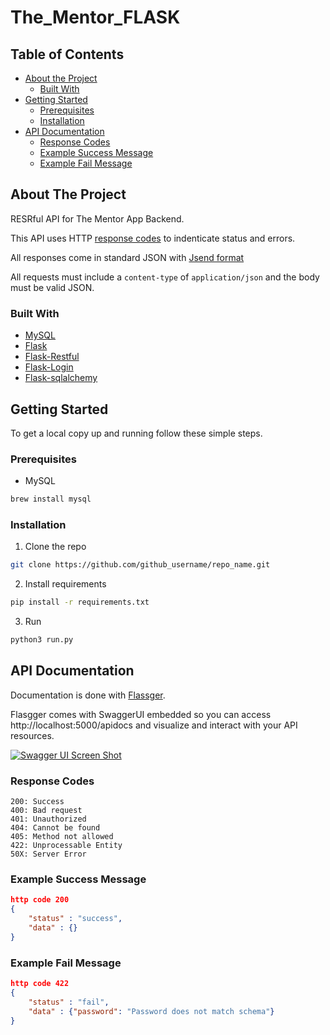 # The_Mentor_FLASK

<!-- TABLE OF CONTENTS -->
## Table of Contents

* [About the Project](#about-the-project)
  * [Built With](#built-with)
* [Getting Started](#getting-started)
  * [Prerequisites](#prerequisites)
  * [Installation](#installation)
* [API Documentation](#api-doc)
  * [Response Codes](#response-codes)
  * [Example Success Message](#example-success-message)
  * [Example Fail Message](#example-fail-message)



<!-- ABOUT THE PROJECT -->
## About The Project
RESRful API for The Mentor App Backend.

This API uses HTTP [response codes](https://en.wikipedia.org/wiki/List_of_HTTP_status_codes) to indenticate status and errors. 

All responses come in standard JSON with [Jsend format](https://github.com/omniti-labs/jsend)

All requests must include a `content-type` of `application/json` and the body must be valid JSON.

### Built With
* [MySQL](https://www.mysql.com)
* [Flask](https://flask.palletsprojects.com/en/1.1.x/)
* [Flask-Restful](https://flask-restful.readthedocs.io/en/latest/)
* [Flask-Login](https://flask-login.readthedocs.io/en/latest/)
* [Flask-sqlalchemy](https://flask-sqlalchemy.palletsprojects.com/en/2.x/)


<!-- GETTING STARTED -->
## Getting Started

To get a local copy up and running follow these simple steps.

### Prerequisites

* MySQL
```sh
brew install mysql
```

### Installation

1. Clone the repo
```sh
git clone https://github.com/github_username/repo_name.git
```
2. Install requirements
```sh
pip install -r requirements.txt
```
3. Run
```sh
python3 run.py
```
<!-- API DOC -->
## API Documentation
Documentation is done with [Flassger](https://github.com/flasgger/flasgger).

Flasgger comes with SwaggerUI embedded so you can access http://localhost:5000/apidocs and visualize and interact with your API resources.

[![Swagger UI Screen Shot][swagger-screenshot]](http://localhost:5000/apidocs)

### Response Codes
```
200: Success
400: Bad request
401: Unauthorized
404: Cannot be found
405: Method not allowed
422: Unprocessable Entity 
50X: Server Error
```

### Example Success Message
```json
http code 200
{
	"status" : "success",
	"data" : {}
}
```
### Example Fail Message
```json
http code 422
{
	"status" : "fail",
	"data" : {"password": "Password does not match schema"}
}
```

<!-- MARKDOWN LINKS & IMAGES -->
<!-- https://www.markdownguide.org/basic-syntax/#reference-style-links -->
[swagger-screenshot]: images/screenshot.png
